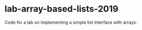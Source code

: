 lab-array-based-lists-2019
==========================

Code for a lab on implementing a simple list interface with arrays.
